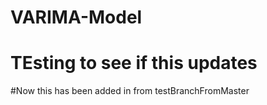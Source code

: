 # VARIMA-Model
# TEsting to see if this updates


#Now this has been added in from testBranchFromMaster
